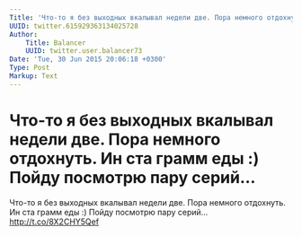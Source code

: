 ```yaml
---
Title: 'Что-то я без выходных вкалывал недели две. Пора немного отдохнуть. Ин ста грамм еды :) Пойду посмотрю пару серий...'
UUID: twitter.615929363134025728
Author:
    Title: Balancer
    UUID: twitter.user.balancer73
Date: 'Tue, 30 Jun 2015 20:06:18 +0300'
Type: Post
Markup: Text
---
```


# Что-то я без выходных вкалывал недели две. Пора немного отдохнуть. Ин ста грамм еды :) Пойду посмотрю пару серий...

Что-то я без выходных вкалывал недели две. Пора немного
отдохнуть. Ин ста грамм еды :) Пойду посмотрю пару серий...
http://t.co/8X2CHY5Qef